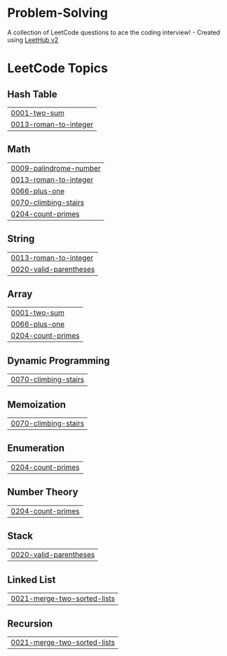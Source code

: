 # Problem-Solving
A collection of LeetCode questions to ace the coding interview! - Created using [LeetHub v2](https://github.com/arunbhardwaj/LeetHub-2.0)

<!---LeetCode Topics Start-->
# LeetCode Topics
## Hash Table
|  |
| ------- |
| [0001-two-sum](https://github.com/abdoatef267/Problem-Solving/tree/master/0001-two-sum) |
| [0013-roman-to-integer](https://github.com/abdoatef267/Problem-Solving/tree/master/0013-roman-to-integer) |
## Math
|  |
| ------- |
| [0009-palindrome-number](https://github.com/abdoatef267/Problem-Solving/tree/master/0009-palindrome-number) |
| [0013-roman-to-integer](https://github.com/abdoatef267/Problem-Solving/tree/master/0013-roman-to-integer) |
| [0066-plus-one](https://github.com/abdoatef267/Problem-Solving/tree/master/0066-plus-one) |
| [0070-climbing-stairs](https://github.com/abdoatef267/Problem-Solving/tree/master/0070-climbing-stairs) |
| [0204-count-primes](https://github.com/abdoatef267/Problem-Solving/tree/master/0204-count-primes) |
## String
|  |
| ------- |
| [0013-roman-to-integer](https://github.com/abdoatef267/Problem-Solving/tree/master/0013-roman-to-integer) |
| [0020-valid-parentheses](https://github.com/abdoatef267/Problem-Solving/tree/master/0020-valid-parentheses) |
## Array
|  |
| ------- |
| [0001-two-sum](https://github.com/abdoatef267/Problem-Solving/tree/master/0001-two-sum) |
| [0066-plus-one](https://github.com/abdoatef267/Problem-Solving/tree/master/0066-plus-one) |
| [0204-count-primes](https://github.com/abdoatef267/Problem-Solving/tree/master/0204-count-primes) |
## Dynamic Programming
|  |
| ------- |
| [0070-climbing-stairs](https://github.com/abdoatef267/Problem-Solving/tree/master/0070-climbing-stairs) |
## Memoization
|  |
| ------- |
| [0070-climbing-stairs](https://github.com/abdoatef267/Problem-Solving/tree/master/0070-climbing-stairs) |
## Enumeration
|  |
| ------- |
| [0204-count-primes](https://github.com/abdoatef267/Problem-Solving/tree/master/0204-count-primes) |
## Number Theory
|  |
| ------- |
| [0204-count-primes](https://github.com/abdoatef267/Problem-Solving/tree/master/0204-count-primes) |
## Stack
|  |
| ------- |
| [0020-valid-parentheses](https://github.com/abdoatef267/Problem-Solving/tree/master/0020-valid-parentheses) |
## Linked List
|  |
| ------- |
| [0021-merge-two-sorted-lists](https://github.com/abdoatef267/Problem-Solving/tree/master/0021-merge-two-sorted-lists) |
## Recursion
|  |
| ------- |
| [0021-merge-two-sorted-lists](https://github.com/abdoatef267/Problem-Solving/tree/master/0021-merge-two-sorted-lists) |
<!---LeetCode Topics End-->